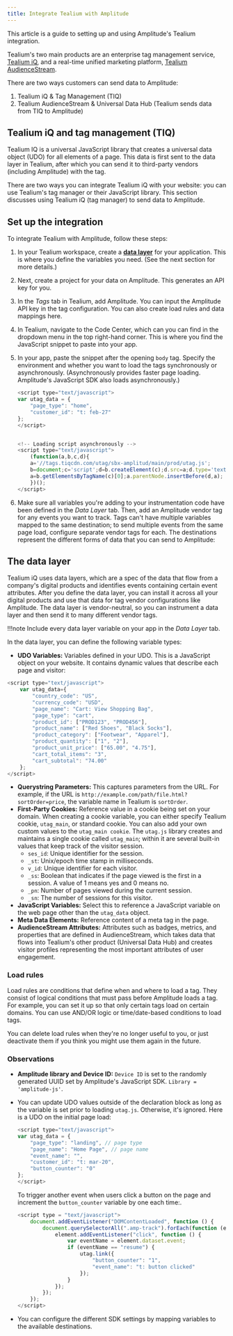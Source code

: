 ```yaml
---
title: Integrate Tealium with Amplitude
---
```


This article is a guide to setting up and using Amplitude's Tealium integration. 

Tealium's two main products are an enterprise tag management service, [Tealium iQ](https://tealium.com/products/tealium-iq-tag-management-system/), and a real-time unified marketing platform, [Tealium AudienceStream](https://tealium.com/products/audiencestream/). 

There are two ways customers can send data to Amplitude:

1. Tealium iQ & Tag Management (TIQ)
2. Tealium AudienceStream & Universal Data Hub (Tealium sends data from TIQ to Amplitude)

## Tealium iQ and tag management (TIQ)

Tealium IQ is a universal JavaScript library that creates a universal data object (UDO) for all elements of a page. This data is first sent to the data layer in Tealium, after which you can send it to third-party vendors (including Amplitude) with the tag.

There are two ways you can integrate Tealium iQ with your website: you can use Tealium's tag manager or their JavaScript library. This section discusses using Tealium iQ (tag manager) to send data to Amplitude.  

## Set up the integration

To integrate Tealium with Amplitude, follow these steps:

<!-- /* cSpell:disable */ -->

1. In your Tealium workspace, create a [**data layer**](#the-data-layer) for your application. This is where you define the variables you need. (See the next section for more details.)
2. Next, create a project for your data on Amplitude. This generates an API key for you.
3. In the *Tags* tab in Tealium, add Amplitude. You can input the Amplitude API key in the tag configuration. You can also create load rules and data mappings here.
4. In Tealium, navigate to the Code Center, which can you can find in the dropdown menu in the top right-hand corner. This is where you find the JavaScript snippet to paste into your app.
5. In your app, paste the snippet after the opening `body` tag. Specify the environment and whether you want to load the tags synchronously or asynchronously. (Asynchronously provides faster page loading. Amplitude's JavaScript SDK also loads asynchronously.)  

    ```js
    <script type="text/javascript">  
    var utag_data = {  
        "page_type": "home",  
        "customer_id": "t: feb-27"  
    };  
    </script>  
    

    <!-- Loading script asynchronously -->  
    <script type="text/javascript">  
        (function(a,b,c,d){  
        a='//tags.tiqcdn.com/utag/sbx-amplitud/main/prod/utag.js';  
        b=document;c='script';d=b.createElement(c);d.src=a;d.type='text/java'+c;d.async=true;  
        a=b.getElementsByTagName(c)[0];a.parentNode.insertBefore(d,a);  
        })();  
    </script>  
    ```

6. Make sure all variables you're adding to your instrumentation code have been defined in the *Data Layer* tab. Then, add an Amplitude vendor tag for any events you want to track. Tags can't have multiple variables mapped to the same destination; to send multiple events from the same page load, configure separate vendor tags for each. The destinations represent the different forms of data that you can send to Amplitude:  
<!-- /* cSpell:enable */ -->

## The data layer

Tealium iQ uses data layers, which are a spec of the data that flow from a company's digital products and identifies events containing certain event attributes. After you define the data layer, you can install it across all your digital products and use that data for tag vendor configurations like Amplitude. The data layer is vendor-neutral, so you can instrument a data layer and then send it to many different vendor tags.

!!!note
    Include every data layer variable on your app in the *Data Layer* tab.

In the data layer, you can define the following variable types:

* **UDO Variables:** Variables defined in your UDO. This is a JavaScript object on your website. It contains dynamic values that describe each page and visitor:

<!-- /* cSpell:disable */ -->
```js
<script type="text/javascript">  
    var utag_data={
        "country_code": "US",
        "currency_code": "USD",
        "page_name": "Cart: View Shopping Bag",
        "page_type": "cart",
        "product_id": ["PROD123", "PROD456"],
        "product_name": ["Red Shoes", "Black Socks"],
        "product_category": ["Footwear", "Apparel"],
        "product_quantity": ["1", "2"],
        "product_unit_price": ["65.00", "4.75"],
        "cart_total_items": "3",
        "cart_subtotal": "74.00" 
    };
</script> 
```
<!-- /* cSpell:enable */ -->
* **Querystring Parameters:** This captures parameters from the URL. For example, if the URL is `http://example.com/path/file.html?sortOrder=price`,  the variable name in Tealium is `sortOrder`.
* **First-Party Cookies:** Reference value in a cookie being set on your domain. When creating a cookie variable, you can either specify Tealium cookie, `utag_main`, or standard cookie. You can also add your own custom values to the `utag_main cookie`. The `utag.js` library creates and maintains a single cookie called `utag_main`; within it are several built-in values that keep track of the visitor session.
    * `ses_id`: Unique identifier for the session.
    * `_st`: Unix/epoch time stamp in milliseconds.
    * `v_id`: Unique identifier for each visitor.
    * `_ss`: Boolean that indicates if the page viewed is the first in a session. A value of 1 means yes and 0 means no.
    * `_pn`: Number of pages viewed during the current session.
    * `_sn`: The number of sessions for this visitor.
* **JavaScript Variables:** Select this to reference a JavaScript variable on the web page other than the `utag_data` object.
* **Meta Data Elements:** Reference content of a meta tag in the page.
* **AudienceStream Attributes:** Attributes such as badges, metrics, and properties that are defined in AudienceStream, which takes data that flows into Tealium's other product (Universal Data Hub) and creates visitor profiles representing the most important attributes of user engagement.

### Load rules

Load rules are conditions that define when and where to load a tag. They consist of logical conditions that must pass before Amplitude loads a tag. For example, you can set it up so that only certain tags load on certain domains. You can use AND/OR logic or time/date-based conditions to load tags.

You can delete load rules when they're no longer useful to you, or just deactivate them if you think you might use them again in the future.

### Observations

* **Amplitude library and Device ID:** `Device ID` is set to the randomly generated UUID set by Amplitude's JavaScript SDK. `Library = 'amplitude-js'`.
* You can update UDO values outside of the declaration block as long as the variable is set prior to loading `utag.js`. Otherwise, it's ignored. Here is a UDO on the initial page load:

    ```js
    <script type="text/javascript">  
    var utag_data = {  
        "page_type": "landing", // page type
        "page_name": "Home Page", // page name
        "event_name": "",
        "customer_id": "t: mar-20",
        "button_counter": "0"  
    };  
    </script>
    ```

    To trigger another event when users click a button on the page and increment the `button_counter` variable by one each time:.

    ```js
    <script type = "text/javascript">
        document.addEventListener("DOMContentLoaded", function () {
            document.querySelectorAll(".amp-track").forEach(function (element) {
                element.addEventListener("click", function () {
                    var eventName = element.dataset.event;
                    if (eventName == "resume") {
                        utag.link({
                            "button_counter": "1",
                            "event_name": "t: button clicked"
                        });
                    }
                });
            });
        }); 
    </script>
    ```

* You can configure the different SDK settings by mapping variables to the available destinations.
